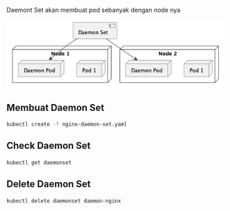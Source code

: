 Daemont Set akan membuat pod sebanyak dengan node nya

![](./Daemon.png)

## Membuat Daemon Set
```bash
kubectl create -f nginx-daemon-set.yaml
```

## Check Daemon Set
```bash
kubectl get daemonset
```

## Delete Daemon Set
```bash
kubectl delete daemonset daemon-nginx
```